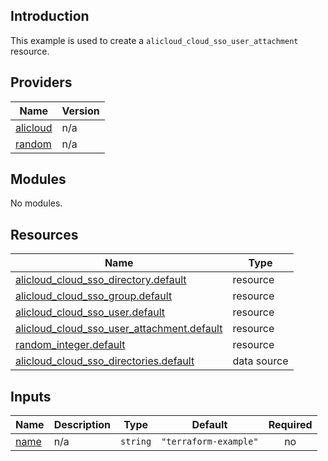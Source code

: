 ## Introduction

This example is used to create a `alicloud_cloud_sso_user_attachment` resource.

<!-- BEGIN_TF_DOCS -->
## Providers

| Name | Version |
|------|---------|
| <a name="provider_alicloud"></a> [alicloud](#provider\_alicloud) | n/a |
| <a name="provider_random"></a> [random](#provider\_random) | n/a |

## Modules

No modules.

## Resources

| Name | Type |
|------|------|
| [alicloud_cloud_sso_directory.default](https://registry.terraform.io/providers/aliyun/alicloud/latest/docs/resources/cloud_sso_directory) | resource |
| [alicloud_cloud_sso_group.default](https://registry.terraform.io/providers/aliyun/alicloud/latest/docs/resources/cloud_sso_group) | resource |
| [alicloud_cloud_sso_user.default](https://registry.terraform.io/providers/aliyun/alicloud/latest/docs/resources/cloud_sso_user) | resource |
| [alicloud_cloud_sso_user_attachment.default](https://registry.terraform.io/providers/aliyun/alicloud/latest/docs/resources/cloud_sso_user_attachment) | resource |
| [random_integer.default](https://registry.terraform.io/providers/hashicorp/random/latest/docs/resources/integer) | resource |
| [alicloud_cloud_sso_directories.default](https://registry.terraform.io/providers/aliyun/alicloud/latest/docs/data-sources/cloud_sso_directories) | data source |

## Inputs

| Name | Description | Type | Default | Required |
|------|-------------|------|---------|:--------:|
| <a name="input_name"></a> [name](#input\_name) | n/a | `string` | `"terraform-example"` | no |
<!-- END_TF_DOCS -->    